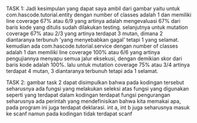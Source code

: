 TASK 1:
Jadi kesimpulan yang dapat saya ambil dari gambar yaitu untuk com.hascode.tutorial.entity dengan number of classes adalah 1 dan memiliki line coverage 67% atau 6/9 yang artinya adalah mengevaluasi 67% dari baris kode yang ditulis sudah dilakukan testing. selanjutnya untuk mutation coverage 67% atau 2/3 yang artinya terdapat 3 mutan, dimana 2 diantaranya terbunuh 'yang menyebabkan gagal' tetapi 1 yang selamat. kemudian ada com.hascode.tutorial.service dengan number of classes adalah 1 dan memiliki line coverage 100% atau 6/6 yang artinya pengujiannya menyapu semua jalur eksekusi, dengan demikian skor dari baris kode adalah 100%. lalu untuk mutation coverage 75% atau 3/4 artinya terdapat 4 mutan, 3 diantaranya terbunuh tetapi ada 1 selamat.

TASK 2:
gambar task 2 dapat disimpulkan bahwa pada kodingan tersebut seharusnya ada fungsi yang melakukan seleksi atas fungsi yang digunakan seperti yang terdapat dalam kodingan terdapat fungsi pengurangan seharusnya ada perintah yang mendefinisikan bahwa kita memakai apa, pada program ini juga terdapat deklarasi. int a, int b juga seharusnya masuk ke scanf namun pada kodingan tidak terdapat scanf